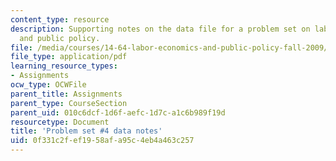 ```yaml
---
content_type: resource
description: Supporting notes on the data file for a problem set on labor economics
  and public policy.
file: /media/courses/14-64-labor-economics-and-public-policy-fall-2009/0f331c2fef1958afa95c4eb4a463c257_MIT14_64F09_ps4_dat.pdf
file_type: application/pdf
learning_resource_types:
- Assignments
ocw_type: OCWFile
parent_title: Assignments
parent_type: CourseSection
parent_uid: 010c6dcf-1d6f-aefc-1d7c-a1c6b989f19d
resourcetype: Document
title: 'Problem set #4 data notes'
uid: 0f331c2f-ef19-58af-a95c-4eb4a463c257
---
```

